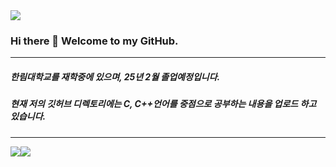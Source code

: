 <img src="https://capsule-render.vercel.app/api?type=rounded&color=2&height=300&section=header&text=junseo%Kim&fontSize=70" />

### Hi there 👋 Welcome to my GitHub.
***
#####   한림대학교를 재학중에 있으며, 25년 2월 졸업예정입니다.
#####   현재 저의 깃허브 디렉토리에는 C, C++언어를 중점으로 공부하는 내용을 업로드 하고 있습니다.
* * *
</div>
<img src="https://img.shields.io/badge/Python-3776AB?style=flat&logo=Python&logoColor=white"/><img src="https://img.shields.io/badge/Java-007396?style=flat&logo=Java&logoColor=white"/></a>&nbsp
<!--
**seo02e/seo02e** is a ✨ _special_ ✨ repository because its `README.md` (this file) appears on your GitHub profile.

Here are some ideas to get you started:

- 🔭 I’m currently working on ...
- 🌱 I’m currently learning ...
- 👯 I’m looking to collaborate on ...
- 🤔 I’m looking for help with ...
- 💬 Ask me about ...
- 📫 How to reach me: ...
- 😄 Pronouns: ...
- ⚡ Fun fact: ...
-->

